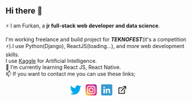 ## Hi there 👋
⚡ I am Furkan, a **jr full-stack web developer and data science**. 
  
I'm working freelance and build project for ***TEKNOFEST***(it's a competition ⚡).I use Python(Django), ReactJS(loading...), and more web development skills.  
I use [Kaggle](https://www.kaggle.com/furkanportakal) for Artificial Intelligence.     
💬 I’m currently learning React JS, React Native.   
📫 If you want to contact me you can use these links;    
<p align='center'>
<a href="https://twitter.com/portiiiix"><img height="30" src="https://github.com/furkanportakal/furkanportakal/blob/master/icons/tw.svg"></a>&nbsp;&nbsp;
<a href="https://instagram.com/porrtiiii"><img height="30" src="https://github.com/furkanportakal/furkanportakal/blob/master/icons/insta.svg"></a>&nbsp;&nbsp;
<a href="https://www.linkedin.com/in/furkan-portakal"><img height="30" src="https://github.com/furkanportakal/furkanportakal/blob/master/icons/in.svg"></a>&nbsp;&nbsp;
<a href="https://www.porticode.com"><img height="30" src="https://github.com/furkanportakal/furkanportakal/blob/master/icons/web.svg"></a>
</p>

<!--
**FurkanPortakal/furkanportakal** is a ✨ _special_ ✨ repository because its `README.md` (this file) appears on your GitHub profile.

Here are some ideas to get you started:

- 🔭 I’m currently working on ...
- 🌱 I’m currently learning ...
- 👯 I’m looking to collaborate on ...
- 🤔 I’m looking for help with ...
- 💬 Ask me about ...
- 📫 How to reach me: ...
- 😄 Pronouns: ...
- ⚡ Fun fact: ...
-->
